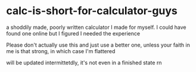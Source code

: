 # calc-is-short-for-calculator-guys
a shoddily made, poorly written calculator I made for myself. I could have found one online but I figured I needed the experience

Please don't actually use this and just use a better one, unless your faith in me is that strong, in which case I'm flattered

will be updated intermittetdly, it's not even in a finished state rn
